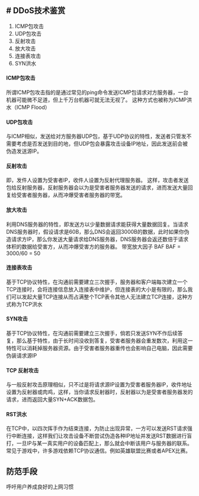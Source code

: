 ## # DDoS技术鉴赏
1. ICMP包攻击
2. UDP包攻击 
3. 反射攻击
4. 放大攻击
5. 连接表攻击
6. SYN洪水

#### ICMP包攻击
所谓ICMP包攻击指的是通过常见的ping命令发送ICMP包请求对方服务器，一台机器可能微不足道，但上千万台机器可就无法无视了。
这种方式也被称为ICMP洪水（ICMP Flood）

#### UDP包攻击
与ICMP相似，发送给对方服务器UDP包，基于UDP协议的特性，发送者只管发不需要考虑是否发送到目的地，但UDP包会暴露攻击设备IP地址，因此发送前会被伪造发送源IP。

#### 反射攻击
即，发件人设置为受害者IP，收件人设置为反射代理服务器。
这样，攻击者发送包给反射服务器，反射服务器会以为是受害者服务器发送的请求，进而发送大量回复给受害者服务器，从而冲爆受害者服务器的带宽。

#### 放大攻击
利用DNS服务器的特性，即发送方以少量数据请求能获得大量数据回复。当请求DNS服务器时，假设请求是60B，那么DNS会返回3000B的数据，此时如果你伪造请求方IP，那么你发送大量请求给DNS服务器，DNS服务器会返还数倍于请求体积的数据给受害方，从而冲爆受害方的服务器。
带宽放大因子 BAF
BAF = 3000/60 = 50

#### 连接表攻击
基于TCP协议特性，在沟通前需要建立三次握手，服务器和客户端每次建立一个TCP连接时，会将连接信息放入连接表中维护，但连接表的大小是有限的，那么我们可以发起大量TCP连接从而占满整个TCP表令其他人无法建立TCP连接，这种方式称为TCP洪水

#### SYN攻击
基于TCP协议特性，在沟通前需要建立三次握手，倘若只发送SYN不作后续答复，那么基于特性，由于长时间没收到答复，受害者服务器会重发数次，利用这一特性可以消耗掉服务器资源。由于受害者服务器重传也会影响自己电脑，因此需要伪装请求源IP

#### TCP 反射攻击
与一般反射攻击原理相似，只不过是将请求源IP设置为受害者服务器IP，收件地址设置为反射器或肉鸡，这样，当你请求反射器时，反射器以为是受害者服务器发的请求，进而返回大量SYN+ACK数据包。

#### RST洪水
在TCP中，以四次挥手作为结束连接，为防止出现异常，一方可以发送RST请求强行中断连接，这样我们让攻击设备不断尝试伪造各种IP地址并发送RST数据进行盲打，一旦IP与某一真实用户的设备匹配上，那么就会中断该用户与服务器的联系。
常见于游戏中，许多游戏依赖TCP协议通信。例如英雄联盟比赛或者APEX比赛。

## 防范手段
呼吁用户养成良好的上网习惯